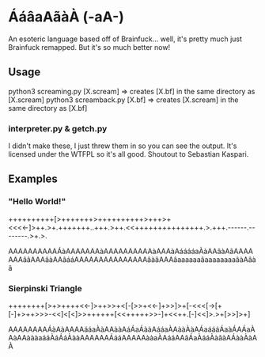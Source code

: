 # ÁáâaAãàÀ (-aA-)

An esoteric language based off of Brainfuck... well, it's pretty much just Brainfuck remapped. But it's so much better now!

## Usage

python3 screaming.py [X.scream] => creates [X.bf] in the same directory as [X.scream]
python3 screamback.py [X.bf] => creates [X.scream] in the same directory as [X.bf]

### interpreter.py & getch.py

I didn't make these, I just threw them in so you can see the output. It's licensed under the WTFPL so it's all good. Shoutout to Sebastian Kaspari.

## Examples


### "Hello World!"

++++++++++[>+++++++>++++++++++>+++>+<<<<-]>++.>+.+++++++..+++.>++.<<+++++++++++++++.>.+++.------.--------.>+.>.

AAAAAAAAAAÁàAAAAAAAàAAAAAAAAAAàAAAàAááááaÀàAAâàAâAAAAAAAââAAAâàAAâááAAAAAAAAAAAAAAAâàâAAAâaaaaaaâaaaaaaaaâàAâàâ


### Sierpinski Triangle

++++++++[>+>++++<<-]>++>>+<[-[>>+<<-]+>>]>+[-<<<[->[+[-]+>++>>>-<<]<[<]>>++++++[<<+++++>>-]+<<++.[-]<<]>.>+[>>]>+]

AAAAAAAAÁàAàAAAAááaÀàAAààAáÁaÁààAááaÀAààÀàAÁaáááÁaàÁAÁaÀAàAAàààaááÀáÁáÀààAAAAAAÁááAAAAAààaÀAááAAâÁaÀááÀàâàAÁààÀàAÀ
